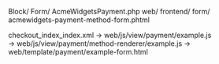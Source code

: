 
Block/
      Form/
        AcmeWidgetsPayment.php
web/
    frontend/
      form/
        acmewidgets-payment-method-form.phtml      


checkout_index_index.xml
    -> web/js/view/payment/example.js   
        -> web/js/view/payment/method-renderer/example.js
            -> web/template/payment/example-form.html

